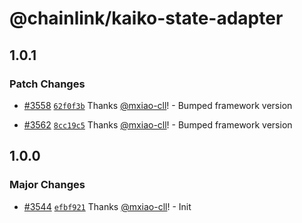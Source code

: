 # @chainlink/kaiko-state-adapter

## 1.0.1

### Patch Changes

- [#3558](https://github.com/smartcontractkit/external-adapters-js/pull/3558) [`62f0f3b`](https://github.com/smartcontractkit/external-adapters-js/commit/62f0f3b031052e808224b80f7cfce4073c967664) Thanks [@mxiao-cll](https://github.com/mxiao-cll)! - Bumped framework version

- [#3562](https://github.com/smartcontractkit/external-adapters-js/pull/3562) [`8cc19c5`](https://github.com/smartcontractkit/external-adapters-js/commit/8cc19c591a7db6764d49290c14aa8bbdb8eef54d) Thanks [@mxiao-cll](https://github.com/mxiao-cll)! - Bumped framework version

## 1.0.0

### Major Changes

- [#3544](https://github.com/smartcontractkit/external-adapters-js/pull/3544) [`efbf921`](https://github.com/smartcontractkit/external-adapters-js/commit/efbf921c39307c8ed5f76f261f88784de280fc35) Thanks [@mxiao-cll](https://github.com/mxiao-cll)! - Init
